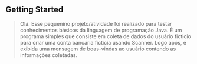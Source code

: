 ## Getting Started

> Olá. Esse pequenino projeto/atividade foi realizado para testar conhecimentos básicos da linguagem de programação Java. É um programa simples que consiste em coleta de dados do usuário ficticio para criar uma conta bancária ficticia usando Scanner. Logo após, é exibida uma mensagem de boas-vindas ao usuário contendo as informações coletadas.
